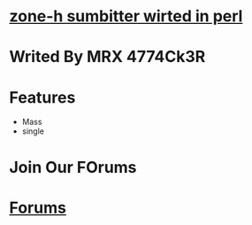 # [zone-h sumbitter wirted in perl](http://securesec.top)
# Writed By MRX 4774Ck3R 
# Features
*  Mass
*  single

# Join Our FOrums 
# [Forums](http://securesec.top/cc)
